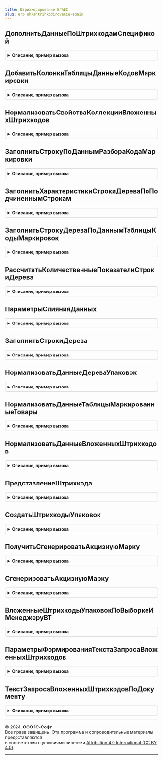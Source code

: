 ```yaml
---
title: Штрихкодирование ЕГАИС
slug: erp_uh/shtrihkodirovanie-egais
---
```



## ДополнитьДанныеПоШтрихкодамСпецификой
<details style="margin: 1em 0; padding: 0.5em; border: 1px solid #ccc; border-radius: 6px;">

<summary style="font-weight: bold; cursor: pointer;">Описание, пример вызова</summary>

```bsl

// Дополняет базовые данные по штрихкодам спецификой алкогольной продукции.
//
// Параметры:
//  ДанныеПоШтрихкодам - см. ШтрихкодированиеОбщегоНазначенияИС.ИнициализацияДанныхПоШтрихкодам
//  ПараметрыСканирования - см. ШтрихкодированиеОбщегоНазначенияИСКлиент.ПараметрыСканирования
//  ПараметрыДополнения   - Неопределено - Поддержка обратной совместимости.
//                        - см. ШтрихкодированиеОбщегоНазначенияИС.ПараметрыДополненияВложенныхШтрихкодовУпаковок.
Процедура ДополнитьДанныеПоШтрихкодамСпецификой(ДанныеПоШтрихкодам, ПараметрыСканирования, ПараметрыДополнения = Неопределено) Экспорт
```

Пример вызова
```bsl
ШтрихкодированиеЕГАИС.ДополнитьДанныеПоШтрихкодамСпецификой(ДанныеПоШтрихкодам, ПараметрыСканирования, ПараметрыДополнения);
```
</details>

## ДобавитьКолонкиТаблицыДанныеКодовМаркировки
<details style="margin: 1em 0; padding: 0.5em; border: 1px solid #ccc; border-radius: 6px;">

<summary style="font-weight: bold; cursor: pointer;">Описание, пример вызова</summary>

```bsl

Процедура ДобавитьКолонкиТаблицыДанныеКодовМаркировки(ДанныеПоШтрихкодам, ПараметрыСканирования = Неопределено, ДанныеКодовМаркировки = Неопределено, ТребуетсяЧастичноеВыбытие = Неопределено) Экспорт
```

Пример вызова
```bsl
ШтрихкодированиеЕГАИС.ДобавитьКолонкиТаблицыДанныеКодовМаркировки(ДанныеПоШтрихкодам, ПараметрыСканирования, ДанныеКодовМаркировки, ТребуетсяЧастичноеВыбытие);
```
</details>

## НормализоватьСвойстваКоллекцииВложенныхШтрихкодов
<details style="margin: 1em 0; padding: 0.5em; border: 1px solid #ccc; border-radius: 6px;">

<summary style="font-weight: bold; cursor: pointer;">Описание, пример вызова</summary>

```bsl

// Дополняет свойства таблицы значений - "МаркированныеТовары" или дерево значение - "ДеревоУпаковок" колонками,
// специфичными для табачной продукции.
//
// Возвращаемое значение:
//  Массив Из Строка - Добавленные колонки
//
// Параметры:
//  Коллекция - ТаблицаЗначений, ДеревоЗначений - "МаркированныеТовары" или "ДеревоУпаковок"
//  ПараметрыСканирования - См. ШтрихкодированиеОбщегоНазначенияИС.ПараметрыСканирования
Функция НормализоватьСвойстваКоллекцииВложенныхШтрихкодов(Коллекция, ПараметрыСканирования = Неопределено) Экспорт
```

Пример вызова
```bsl
Результат = ШтрихкодированиеЕГАИС.НормализоватьСвойстваКоллекцииВложенныхШтрихкодов(Коллекция, ПараметрыСканирования);
```
</details>

## ЗаполнитьСтрокуПоДаннымРазбораКодаМаркировки
<details style="margin: 1em 0; padding: 0.5em; border: 1px solid #ccc; border-radius: 6px;">

<summary style="font-weight: bold; cursor: pointer;">Описание, пример вызова</summary>

```bsl

Процедура ЗаполнитьСтрокуПоДаннымРазбораКодаМаркировки(СтрокаДанных, СтрокаДанныхДополнительно, ПараметрыСканирования) Экспорт
```

Пример вызова
```bsl
ШтрихкодированиеЕГАИС.ЗаполнитьСтрокуПоДаннымРазбораКодаМаркировки(СтрокаДанных, СтрокаДанныхДополнительно, ПараметрыСканирования) 
```
</details>

## ЗаполнитьХарактеристикиСтрокиДереваПоПодчиненнымСтрокам
<details style="margin: 1em 0; padding: 0.5em; border: 1px solid #ccc; border-radius: 6px;">

<summary style="font-weight: bold; cursor: pointer;">Описание, пример вызова</summary>

```bsl

Процедура ЗаполнитьХарактеристикиСтрокиДереваПоПодчиненнымСтрокам(СтрокаДерева, СтрокаДанных) Экспорт
```

Пример вызова
```bsl
ШтрихкодированиеЕГАИС.ЗаполнитьХарактеристикиСтрокиДереваПоПодчиненнымСтрокам(СтрокаДерева, СтрокаДанных));
```
</details>

## ЗаполнитьСтрокуДереваПоДаннымТаблицыКодыМаркировок
<details style="margin: 1em 0; padding: 0.5em; border: 1px solid #ccc; border-radius: 6px;">

<summary style="font-weight: bold; cursor: pointer;">Описание, пример вызова</summary>

```bsl

Процедура ЗаполнитьСтрокуДереваПоДаннымТаблицыКодыМаркировок(СтрокаДерева, СтрокаДанных, ПараметрыЗаполнения) Экспорт
```

Пример вызова
```bsl
ШтрихкодированиеЕГАИС.ЗаполнитьСтрокуДереваПоДаннымТаблицыКодыМаркировок(СтрокаДерева, СтрокаДанных, ПараметрыЗаполнения));
```
</details>

## РассчитатьКоличественныеПоказателиСтрокиДерева
<details style="margin: 1em 0; padding: 0.5em; border: 1px solid #ccc; border-radius: 6px;">

<summary style="font-weight: bold; cursor: pointer;">Описание, пример вызова</summary>

```bsl

// Выполняет расчет количественных показателей строки дерева.
//
// Параметры:
//  СтрокаДерева - СтрокаДереваЗначений - Строка дерева упаковок.
Процедура РассчитатьКоличественныеПоказателиСтрокиДерева(СтрокаДерева, СтрокаДанных, ПараметрыЗаполнения) Экспорт
```

Пример вызова
```bsl
ШтрихкодированиеЕГАИС.РассчитатьКоличественныеПоказателиСтрокиДерева(СтрокаДерева, СтрокаДанных, ПараметрыЗаполнения));
```
</details>

## ПараметрыСлиянияДанных
<details style="margin: 1em 0; padding: 0.5em; border: 1px solid #ccc; border-radius: 6px;">

<summary style="font-weight: bold; cursor: pointer;">Описание, пример вызова</summary>

```bsl

// Вынести в модуль
Процедура ПараметрыСлиянияДанных(ПараметрыЗаполнения, Приемник, Источник) Экспорт
```

Пример вызова
```bsl
ШтрихкодированиеЕГАИС.ПараметрыСлиянияДанных(ПараметрыЗаполнения, Приемник, Источник) 
```
</details>

## ЗаполнитьСтрокиДерева
<details style="margin: 1em 0; padding: 0.5em; border: 1px solid #ccc; border-radius: 6px;">

<summary style="font-weight: bold; cursor: pointer;">Описание, пример вызова</summary>

```bsl

// Заполняет строки дерева упаковок данными специфичными для обувной продукции.
//
// Параметры:
//  СтрокаВерхнегоУровня - СтрокаДереваЗначений - Строки дерева упаковок.
//  ПараметрыЗаполнения - См. ШтрихкодированиеОбщегоНазначенияИС.ИнициализацияТаблицыДанныхКодовМаркировки.
//  УпаковкаВерхнегоУровня - СтрокаДереваЗначений - Самая верхняя строка иерархии дерева упаковок.
//  ЭтоПервыйУровень - Булево - Истина, если это верхний уровень дерева.
Процедура ЗаполнитьСтрокиДерева(СтрокаВерхнегоУровня, ПараметрыЗаполнения, Экспорт
```

Пример вызова
```bsl
ШтрихкодированиеЕГАИС.ЗаполнитьСтрокиДерева(СтрокаВерхнегоУровня, ПараметрыЗаполнения, );
```
</details>

## НормализоватьДанныеДереваУпаковок
<details style="margin: 1em 0; padding: 0.5em; border: 1px solid #ccc; border-radius: 6px;">

<summary style="font-weight: bold; cursor: pointer;">Описание, пример вызова</summary>

```bsl

// Дополняет дерево упаковок колонками, специфичными для табачной продукции. Заполняет значения специфичных колонок.
//
// Параметры:
//  ДеревоУпаковок - ДеревоЗначений - Дерево упаковок, построенное в соответствие с хранением в справочнике ШтрихкодыУпаковок.
//  ПараметрыСканирования - (См. ШтрихкодированиеОбщегоНазначенияИСКлиент.ПараметрыСканирования).
//  ДанныеКодовМаркировки - (См. ШтрихкодированиеОбщегоНазначенияИС.ИнициализацияТаблицыДанныхКодовМаркировки).
//  ТолькоПересчетНоменклатурыИКоличества - Булево -
//  ЗаполнятьСтрокиДерева                 - Булево -
Процедура НормализоватьДанныеДереваУпаковок(ДеревоУпаковок, ПараметрыСканирования, ДанныеКодовМаркировки = Неопределено, ТолькоПересчетНоменклатурыИКоличества = Ложь, ЗаполнятьСтрокиДерева = Ложь) Экспорт
```

Пример вызова
```bsl
ШтрихкодированиеЕГАИС.НормализоватьДанныеДереваУпаковок(ДеревоУпаковок, ПараметрыСканирования, ДанныеКодовМаркировки, ТолькоПересчетНоменклатурыИКоличества, ЗаполнятьСтрокиДерева);
```
</details>

## НормализоватьДанныеТаблицыМаркированныеТовары
<details style="margin: 1em 0; padding: 0.5em; border: 1px solid #ccc; border-radius: 6px;">

<summary style="font-weight: bold; cursor: pointer;">Описание, пример вызова</summary>

```bsl

// Дополняет таблицу значений "Маркированные товары" свойствами специфичными для табачной продукции и заполняет
// на основании данных - "Дерева упаковок".
//
// Параметры:
//  ДеревоУпаковок - ДеревоЗначений - Дерево упаковок, построенное в соответствие с хранением в справочнике ШтрихкодыУпаковок.
//  МаркированныеТовары - ТаблицаЗначений - Таблица с маркируемой продукцией.
//  ПараметрыСканирования - см. ШтрихкодированиеОбщегоНазначенияИСКлиент.ПараметрыСканирования
Процедура НормализоватьДанныеТаблицыМаркированныеТовары(ДеревоУпаковок, МаркированныеТовары, ПараметрыСканирования = Неопределено) Экспорт
```

Пример вызова
```bsl
ШтрихкодированиеЕГАИС.НормализоватьДанныеТаблицыМаркированныеТовары(ДеревоУпаковок, МаркированныеТовары, ПараметрыСканирования);
```
</details>

## НормализоватьДанныеВложенныхШтрихкодов
<details style="margin: 1em 0; padding: 0.5em; border: 1px solid #ccc; border-radius: 6px;">

<summary style="font-weight: bold; cursor: pointer;">Описание, пример вызова</summary>

```bsl

// Дополняет входящие в состав "Вложенных штрихкодов" коллекции - "Дерево упаковок" и "Маркированные товары" свойствами
// специфичными для табачной продукции и заполняет на основании данных - "Специфика штрихкодов".
//
// Параметры:
//  ВложенныеШтрихкоды - Структура - Включает в себя таблицу значений "Маркированные товары" и "Дерево упаковок".
//  ПараметрыСканирования - (См. ШтрихкодированиеОбщегоНазначенияИСКлиент.ПараметрыСканирования)
//  ДанныеКодовМаркировки - (См. ШтрихкодированиеОбщегоНазначенияИС.ИнициализацияТаблицыДанныхКодовМаркировки).
// ТребуетсяЧастичноеВыбытие - Булево -
Процедура НормализоватьДанныеВложенныхШтрихкодов(ВложенныеШтрихкоды, ПараметрыСканирования, ДанныеКодовМаркировки = Неопределено, ТребуетсяЧастичноеВыбытие = Неопределено) Экспорт
```

Пример вызова
```bsl
ШтрихкодированиеЕГАИС.НормализоватьДанныеВложенныхШтрихкодов(ВложенныеШтрихкоды, ПараметрыСканирования, ДанныеКодовМаркировки, ТребуетсяЧастичноеВыбытие);
```
</details>

## ПредставлениеШтрихкода
<details style="margin: 1em 0; padding: 0.5em; border: 1px solid #ccc; border-radius: 6px;">

<summary style="font-weight: bold; cursor: pointer;">Описание, пример вызова</summary>

```bsl

// Возвращает сокращенное представление штрихкода маркируемой продукции.
//
// Параметры:
// 	Штрихкод - Строка - Штрихкод строкой.
// 	ТипШтрихкода - ПеречислениеСсылка.ТипыШтрихкодов - Тип штрихкода.
// 	ВидУпаковки - ПеречислениеСсылка.ВидыУпаковокИС - Вид упаковоки.
// Возвращаемое значение:
// 	Строка - Краткое представление штрихкода маркируемой продукции.
Функция ПредставлениеШтрихкода(Штрихкод, ТипШтрихкода, ВидУпаковки) Экспорт
```

Пример вызова
```bsl
Результат = ШтрихкодированиеЕГАИС.ПредставлениеШтрихкода(Штрихкод, ТипШтрихкода, ВидУпаковки) 
```
</details>

## СоздатьШтрихкодыУпаковок
<details style="margin: 1em 0; padding: 0.5em; border: 1px solid #ccc; border-radius: 6px;">

<summary style="font-weight: bold; cursor: pointer;">Описание, пример вызова</summary>

```bsl

// Создает элементы справочника ШтрихкодыУпаковокТоваров.
//
// Параметры:
//  ДеревоУпаковок - ДеревоЗначений - дерево упаковок.
//  ШтрихкодыУпаковок - ТаблицаЗначений - таблица штрихкодов упаковок и их хеш-сумм.
//  РассчитыватьДанные - Булево - выполнять расчет данных о товарах и справках 2 дерева упаковок.
//  Грузополучатель - СправочникСсылка.КлассификаторОрганизацийЕГАИС - Организация ЕГАИС для записи статусов новых акцизных марок.
//  КэшСтатусовУказанияСерий - Соответствие из КлючИЗначение - кэш статусов указания серий номенклатуры
// Возвращаемое значение:
//   Структура - результат обработки:
//   * ВложенныеШтрихкодыУпаковок - Массив из СправочникСсылка.ШтрихкодыУпаковокТоваров - вложенные в текущую упаковку штриховые коды.
//   * ХешСумма - Строка - расчитанная хеш-сумма упаковки.
//   Неопределено - создание упаковок не требуется.
Функция СоздатьШтрихкодыУпаковок(ДеревоУпаковок, ШтрихкодыУпаковок = Неопределено, Экспорт
```

Пример вызова
```bsl
Результат = ШтрихкодированиеЕГАИС.СоздатьШтрихкодыУпаковок(ДеревоУпаковок, ШтрихкодыУпаковок, );
```
</details>

## ПолучитьСгенерироватьАкцизнуюМарку
<details style="margin: 1em 0; padding: 0.5em; border: 1px solid #ccc; border-radius: 6px;">

<summary style="font-weight: bold; cursor: pointer;">Описание, пример вызова</summary>

```bsl

// В данной функции выполняется поиск элемента справочника "ШтрихкодыУпаковокТоваров" по коду акцизной марки, если
//    элемент справочника найти не удалось - будет создан новый элемент.
//
// Параметры:
//  КодАкцизнойМарки - Строка - Код марки алкогольной продукции.
//  Номенклатура - ОпределяемыйТип.Номенклатура - ссылка на элемент номенклатуры.
//  Характеристика - ОпределяемыйТип.ХарактеристикаНоменклатуры - ссылка на элемент характеристики.
//  Серия - Неопределено, ОпределяемыйТип.СерияНоменклатуры - ссылка на элемент серия.
//  ЗаписьПриОбновленииИБ - Булево - Истина, если запись происходит при обновлении ИБ.
// Возвращаемое значение:
//  СправочникСсылка.ШтрихкодыУпаковокТоваров - Описание
Функция ПолучитьСгенерироватьАкцизнуюМарку(КодАкцизнойМарки, Номенклатура, Характеристика, Серия = Неопределено, ЗаписьПриОбновленииИБ = ЛОЖЬ) Экспорт
```

Пример вызова
```bsl
Результат = ШтрихкодированиеЕГАИС.ПолучитьСгенерироватьАкцизнуюМарку(КодАкцизнойМарки, Номенклатура, Характеристика, Серия, ЗаписьПриОбновленииИБ);
```
</details>

## СгенерироватьАкцизнуюМарку
<details style="margin: 1em 0; padding: 0.5em; border: 1px solid #ccc; border-radius: 6px;">

<summary style="font-weight: bold; cursor: pointer;">Описание, пример вызова</summary>

```bsl

// Создает элемент справочника "Штрихкоды упаковок" по данным акцизной марки.
//
// Параметры:
//  КодАкцизнойМарки - Строка - Код марки алкогольной продукции.
//  Номенклатура - ОпределяемыйТип.Номенклатура - ссылка на элемент номенклатуры.
//  Характеристика - ОпределяемыйТип.ХарактеристикаНоменклатуры - ссылка на элемент характеристики.
//  Серия - Неопределено, ОпределяемыйТип.СерияНоменклатуры - ссылка на элемент серия.
//  ЗаписьПриОбновленииИБ - Булево - Истина, если запись происходит при обновлении ИБ.
// Возвращаемое значение:
//  СправочникСсылка.ШтрихкодыУпаковокТоваров - Ссылка на созданный элемент справочника.
Функция СгенерироватьАкцизнуюМарку(КодАкцизнойМарки, Номенклатура, Характеристика, Серия = Неопределено, ЗаписьПриОбновленииИБ = ЛОЖЬ) Экспорт
```

Пример вызова
```bsl
Результат = ШтрихкодированиеЕГАИС.СгенерироватьАкцизнуюМарку(КодАкцизнойМарки, Номенклатура, Характеристика, Серия, ЗаписьПриОбновленииИБ);
```
</details>

## ВложенныеШтрихкодыУпаковокПоВыборкеИМенеджеруВТ
<details style="margin: 1em 0; padding: 0.5em; border: 1px solid #ccc; border-radius: 6px;">

<summary style="font-weight: bold; cursor: pointer;">Описание, пример вызова</summary>

```bsl

// Формирует коллекции: «ДеревоУпаковок» и «МаркированныеТовары».
// Данные собираются на основании информации справочника «ШтрихкодыУпаковок».
//
// Параметры:
//  ВыборкаПерваяИтерация - ВыборкаИзРезультатаЗапроса - первая итерации выборки.
//  МенеджерВременныхТаблиц - МенеджерВременныхТаблиц - Менеджер временных таблиц.
// Возвращаемое значение:
//  Структура - Описание:
// * МаркированныеТовары - ТаблицаЗначений - Таблица, содержащая товары, подлежащие маркировке.
// * ДеревоУпаковок - ДеревоЗначений - Дерево упаковок, построенное в соответствие с хранением в справочнике ШтрихкодыУпаковок.
Функция ВложенныеШтрихкодыУпаковокПоВыборкеИМенеджеруВТ(ВыборкаПерваяИтерация, МенеджерВременныхТаблиц) Экспорт
```

Пример вызова
```bsl
Результат = ШтрихкодированиеЕГАИС.ВложенныеШтрихкодыУпаковокПоВыборкеИМенеджеруВТ(ВыборкаПерваяИтерация, МенеджерВременныхТаблиц) 
```
</details>

## ПараметрыФормированияТекстаЗапросаВложенныхШтрихкодов
<details style="margin: 1em 0; padding: 0.5em; border: 1px solid #ccc; border-radius: 6px;">

<summary style="font-weight: bold; cursor: pointer;">Описание, пример вызова</summary>

```bsl

// Возвращает структуру параметров, на основании которых будет формироваться запрос получения вложенных штрихкодов.
//
// Возвращаемое значение:
//  Структура - Описание:
// * ИмяТабЧастиАкцизныхМарок - Строка - Наименование табличной части, где хранятся Акцизные марки.
// * ЗаполнитьСправки2ИзРегистра - Булево - Истина, если необходимо брать справки 2 из регистра сведений
//  Акцизные марки ЕГАИС.
// * ИмяВременнойТаблицы - Строка - Имя временной таблицы, на основании которой будут получены данные.
// * ИмяПоляАлкогольнаяПродукция - Строка - Наименование реквизита табличной части, где хранится значение Алкогольная
//  продукция.
// * ИмяПоляОрганизацияЕГАИС - Строка - Наименование реквизита, где хранится значение Организация ЕГАИС.
// * ИспользоватьИдентификаторСтроки - Булево - Истина, в том случае, используется идентификатор строк для связи между
//	 табличной частью с товарами и табличной частью с акцизными марками.
// * ДокументСсылка - Неопределено - Ссылка на документ, для которого необходимо получить данные по штрихкодам упаковок.
// * ОрганизацияЕГАИС - СправочникСсылка.КлассификаторОрганизацийЕГАИС, Неопределено - организация ЕГАИС из классификатора
// * ИмяКолонкиСвязи - Строка - Если акцизные марки хранятся в отдельной табличной части и связь осуществляется по колонке-ключу -
//      требуется указать имя колонки, по которой осуществляется связь между табличными частями Товары и табличной частью, где хранятся
//      акцизные марки. По умолчанию "ИдентификаторСтроки".
Функция ПараметрыФормированияТекстаЗапросаВложенныхШтрихкодов() Экспорт
```

Пример вызова
```bsl
Результат = ШтрихкодированиеЕГАИС.ПараметрыФормированияТекстаЗапросаВложенныхШтрихкодов() 
```
</details>

## ТекстЗапросаВложенныхШтрихкодовПоДокументу
<details style="margin: 1em 0; padding: 0.5em; border: 1px solid #ccc; border-radius: 6px;">

<summary style="font-weight: bold; cursor: pointer;">Описание, пример вызова</summary>

```bsl

// Формирует текст запроса для получения вложенных штрихкодов по документу.
//
// Параметры:
//  ПараметрыФормированияТекстаЗапроса - (См. ПараметрыФормированияТекстаЗапросаВложенныхШтрихкодов).
//
// Возвращаемое значение:
//  Строка - Текст запроса.
Функция ТекстЗапросаВложенныхШтрихкодовПоДокументу(ПараметрыФормированияТекстаЗапроса) Экспорт
```

Пример вызова
```bsl
Результат = ШтрихкодированиеЕГАИС.ТекстЗапросаВложенныхШтрихкодовПоДокументу(ПараметрыФормированияТекстаЗапроса) 
```
</details>

---

© 2024, **ООО 1С-Софт**  
Все права защищены. Эта программа и сопроводительные материалы предоставляются  
в соответствии с условиями лицензии [Attribution 4.0 International (CC BY 4.0)](https://creativecommons.org/licenses/by/4.0/legalcode).

---
